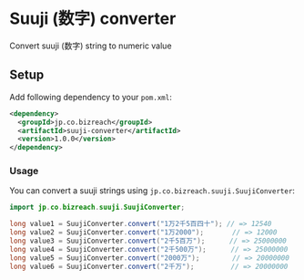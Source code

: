 Suuji (数字) converter
====

Convert suuji (数字) string to numeric value

## Setup

Add following dependency to your `pom.xml`:

```xml
<dependency>
  <groupId>jp.co.bizreach</groupId>
  <artifactId>suuji-converter</artifactId>
  <version>1.0.0</version>
</dependency>
```

### Usage

You can convert a suuji strings using `jp.co.bizreach.suuji.SuujiConverter`:

```java
import jp.co.bizreach.suuji.SuujiConverter;

long value1 = SuujiConverter.convert("1万2千5百四十"); // => 12540
long value2 = SuujiConverter.convert("1万2000");       // => 12000
long value3 = SuujiConverter.convert("2千5百万");      // => 25000000
long value4 = SuujiConverter.convert("2千500万");      // => 25000000
long value5 = SuujiConverter.convert("2000万");        // => 20000000
long value6 = SuujiConverter.convert("2千万");         // => 20000000
```
